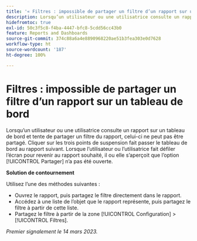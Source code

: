 ```yaml
---
title: '« Filtres : impossible de partager un filtre d’un rapport sur un tableau de bord »'
description: Lorsqu’un utilisateur ou une utilisatrice consulte un rapport sur un tableau de bord et tente de partager un filtre du rapport, celui-ci ne peut pas être partagé. Cliquer sur les points de suspension fait passer le tableau de bord au rapport suivant. Lorsque l’utilisateur ou l’utilisatrice fait défiler l’écran pour revenir au rapport souhaité, il ou elle s’aperçoit que l’option Partager n’a pas été ouverte.
hidefromtoc: true
exl-id: 50c3f5c8-f4ba-4447-bfc8-5cdd56cc43b0
feature: Reports and Dashboards
source-git-commit: 374c88a6a4e8890968220ae51b3fea303e0d7628
workflow-type: ht
source-wordcount: '187'
ht-degree: 100%

---
```


# Filtres : impossible de partager un filtre d’un rapport sur un tableau de bord

<!--Requested article: Valid issue, won't fix:-->

Lorsqu’un utilisateur ou une utilisatrice consulte un rapport sur un tableau de bord et tente de partager un filtre du rapport, celui-ci ne peut pas être partagé. Cliquer sur les trois points de suspension fait passer le tableau de bord au rapport suivant. Lorsque l’utilisateur ou l’utilisatrice fait défiler l’écran pour revenir au rapport souhaité, il ou elle s’aperçoit que l’option [!UICONTROL Partager] n’a pas été ouverte.

**Solution de contournement**

Utilisez l’une des méthodes suivantes :

* Ouvrez le rapport, puis partagez le filtre directement dans le rapport.
* Accédez à une liste de l’objet que le rapport représente, puis partagez le filtre à partir de cette liste.
* Partagez le filtre à partir de la zone [!UICONTROL Configuration] > [!UICONTROL Filtres].

_Premier signalement le 14 mars 2023._
